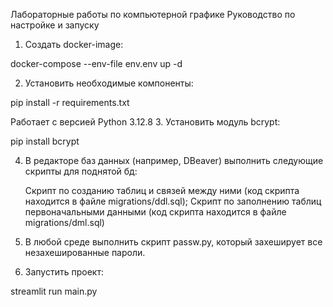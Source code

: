 Лабораторные работы по компьютерной графике
Руководство по настройке и запуску
1. Создать docker-image:

docker-compose --env-file env.env up -d

2. Установить необходимые компоненты:

pip install -r requirements.txt

Работает с версией Python 3.12.8
3. Установить модуль bcrypt:

pip install bcrypt

4. В редакторе баз данных (например, DBeaver) выполнить следующие скрипты для поднятой бд:

    Cкрипт по созданию таблиц и связей между ними (код скрипта находится в файле migrations/ddl.sql);
    Скрипт по заполнению таблиц первоначальными данными (код скрипта находится в файле migrations/dml.sql)

5. В любой среде выполнить скрипт passw.py, который захеширует все незахешированные пароли.
6. Запустить проект:

streamlit run main.py
